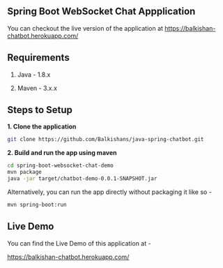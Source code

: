 ## Spring Boot WebSocket Chat Appplication

You can checkout the live version of the application at https://balkishan-chatbot.herokuapp.com/

## Requirements

1. Java - 1.8.x

2. Maven - 3.x.x

## Steps to Setup

**1. Clone the application**

```bash
git clone https://github.com/Balkishans/java-spring-chatbot.git
```

**2. Build and run the app using maven**

```bash
cd spring-boot-websocket-chat-demo
mvn package
java -jar target/chatbot-demo-0.0.1-SNAPSHOT.jar
```

Alternatively, you can run the app directly without packaging it like so -

```bash
mvn spring-boot:run
```

## Live Demo

You can find the Live Demo of this application at -

https://balkishan-chatbot.herokuapp.com/

